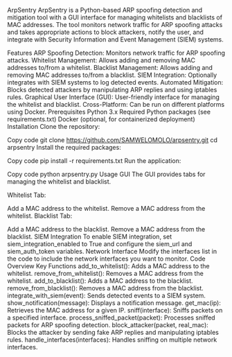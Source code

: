 ArpSentry
ArpSentry is a Python-based ARP spoofing detection and mitigation tool with a GUI interface for managing whitelists and blacklists of MAC addresses. The tool monitors network traffic for ARP spoofing attacks and takes appropriate actions to block attackers, notify the user, and integrate with Security Information and Event Management (SIEM) systems.

Features
ARP Spoofing Detection: Monitors network traffic for ARP spoofing attacks.
Whitelist Management: Allows adding and removing MAC addresses to/from a whitelist.
Blacklist Management: Allows adding and removing MAC addresses to/from a blacklist.
SIEM Integration: Optionally integrates with SIEM systems to log detected events.
Automated Mitigation: Blocks detected attackers by manipulating ARP replies and using iptables rules.
Graphical User Interface (GUI): User-friendly interface for managing the whitelist and blacklist.
Cross-Platform: Can be run on different platforms using Docker.
Prerequisites
Python 3.x
Required Python packages (see requirements.txt)
Docker (optional, for containerized deployment)
Installation
Clone the repository:

Copy code
git clone https://github.com/SAMWELOMOLO/arpsentry.git
cd arpsentry
Install the required packages:

Copy code
pip install -r requirements.txt
Run the application:

Copy code
python arpsentry.py
Usage
GUI
The GUI provides tabs for managing the whitelist and blacklist.

Whitelist Tab:

Add a MAC address to the whitelist.
Remove a MAC address from the whitelist.
Blacklist Tab:

Add a MAC address to the blacklist.
Remove a MAC address from the blacklist.
SIEM Integration
To enable SIEM integration, set siem_integration_enabled to True and configure the siem_url and siem_auth_token variables.
Network Interface
Modify the interfaces list in the code to include the network interfaces you want to monitor.
Code Overview
Key Functions
add_to_whitelist(): Adds a MAC address to the whitelist.
remove_from_whitelist(): Removes a MAC address from the whitelist.
add_to_blacklist(): Adds a MAC address to the blacklist.
remove_from_blacklist(): Removes a MAC address from the blacklist.
integrate_with_siem(event): Sends detected events to a SIEM system.
show_notification(message): Displays a notification message.
get_mac(ip): Retrieves the MAC address for a given IP.
sniff(interface): Sniffs packets on a specified interface.
process_sniffed_packet(packet): Processes sniffed packets for ARP spoofing detection.
block_attacker(packet, real_mac): Blocks the attacker by sending fake ARP replies and manipulating iptables rules.
handle_interfaces(interfaces): Handles sniffing on multiple network interfaces.
